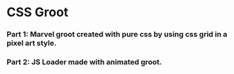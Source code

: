 # CSS Groot
### Part 1:  Marvel groot created with pure css by using css grid in a pixel art style.  
### Part 2: JS Loader made with animated groot.
